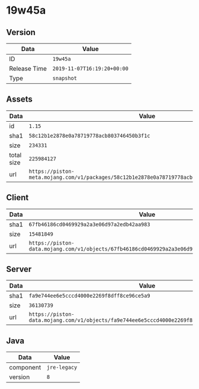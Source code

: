 # 19w45a

## Version

|**Data**        | **Value**                 |
|----------------|-------------------------|
| ID   | ```19w45a```   |
| Release Time   | ```2019-11-07T16:19:20+00:00```   |
| Type   | ```snapshot```   |

## Assets

|**Data**        | **Value**                 |
|----------------|-------------------------|
| id   | ```1.15```   |
| sha1   | ```58c12b1e2878e0a78719778acb803746450b3f1c```   |
| size   | ```234331```   |
| total size  | ```225984127```  |
| url       | ```https://piston-meta.mojang.com/v1/packages/58c12b1e2878e0a78719778acb803746450b3f1c/1.15.json``` |

## Client

|**Data**        | **Value**                 |
|----------------|-------------------------|
| sha1   | ```67fb46186cd0469929a2a3e06d97a2edb42aa983```   |
| size   | ```15481849```   |
| url       | ```https://piston-data.mojang.com/v1/objects/67fb46186cd0469929a2a3e06d97a2edb42aa983/client.jar``` |

## Server

|**Data**        | **Value**                 |
|----------------|-------------------------|
| sha1   | ```fa9e744ee6e5cccd4000e2269f8dff8ce96ce5a9```   |
| size   | ```36130739```   |
| url       | ```https://piston-data.mojang.com/v1/objects/fa9e744ee6e5cccd4000e2269f8dff8ce96ce5a9/server.jar``` |

## Java

|**Data**        | **Value**                 |
|----------------|-------------------------|
| component   | ```jre-legacy```   |
| version   | ```8```   |